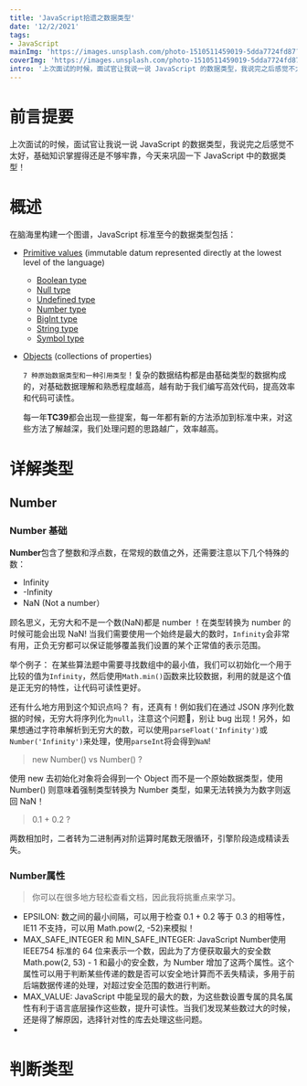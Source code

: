 ```yaml
---
title: 'JavaScript拾遗之数据类型'
date: '12/2/2021'
tags:
- JavaScript
mainImg: 'https://images.unsplash.com/photo-1510511459019-5dda7724fd87?crop=entropy&cs=tinysrgb&fit=max&fm=jpg&ixid=MnwxNjUyNjZ8MHwxfHJhbmRvbXx8fHx8fHx8fDE2Mzg0NDY2MzY&ixlib=rb-1.2.1&q=80&w=1080'
coverImg: 'https://images.unsplash.com/photo-1510511459019-5dda7724fd87?crop=entropy&cs=tinysrgb&fit=max&fm=jpg&ixid=MnwxNjUyNjZ8MHwxfHJhbmRvbXx8fHx8fHx8fDE2Mzg0NDY2MzY&ixlib=rb-1.2.1&q=80&w=400'
intro: '上次面试的时候，面试官让我说一说 JavaScript 的数据类型，我说完之后感觉不太好，基础知识掌握得还是不够牢靠，今天来巩固一下 JavaScript 中的数据类型！'
---
```


# 前言提要

上次面试的时候，面试官让我说一说 JavaScript 的数据类型，我说完之后感觉不太好，基础知识掌握得还是不够牢靠，今天来巩固一下 JavaScript 中的数据类型！

# 概述

在脑海里构建一个图谱，JavaScript 标准至今的数据类型包括：

* [Primitive values](https://developer.mozilla.org/en-US/docs/Web/JavaScript/Data_structures#primitive_values) (immutable datum represented directly at the lowest level of the language)
  
  * [Boolean type](https://developer.mozilla.org/en-US/docs/Web/JavaScript/Data_structures#boolean_type)
  * [Null type](https://developer.mozilla.org/en-US/docs/Web/JavaScript/Data_structures#null_type)
  * [Undefined type](https://developer.mozilla.org/en-US/docs/Web/JavaScript/Data_structures#undefined_type)
  * [Number type](https://developer.mozilla.org/en-US/docs/Web/JavaScript/Data_structures#number_type)
  * [BigInt type](https://developer.mozilla.org/en-US/docs/Web/JavaScript/Data_structures#bigint_type)
  * [String type](https://developer.mozilla.org/en-US/docs/Web/JavaScript/Data_structures#string_type)
  * [Symbol type](https://developer.mozilla.org/en-US/docs/Web/JavaScript/Data_structures#symbol_type)

* [Objects](https://developer.mozilla.org/en-US/docs/Web/JavaScript/Data_structures#objects) (collections of properties)
  
  `7 种原始数据类型和一种引用类型`！复杂的数据结构都是由基础类型的数据构成的，对基础数据理解和熟悉程度越高，越有助于我们编写高效代码，提高效率和代码可读性。
  
  每一年**TC39**都会出现一些提案，每一年都有新的方法添加到标准中来，对这些方法了解越深，我们处理问题的思路越广，效率越高。

# 详解类型

## Number

### Number 基础

**Number**包含了整数和浮点数，在常规的数值之外，还需要注意以下几个特殊的数：

- Infinity
- -Infinity
- NaN (Not a number）

顾名思义，无穷大和不是一个数(NaN)都是 number ！在类型转换为 number 的时候可能会出现 NaN!
当我们需要使用一个始终是最大的数时，`Infinity`会非常有用，正负无穷都可以保证能够覆盖我们设置的某个正常值的表示范围。

举个例子：
在某些算法题中需要寻找数组中的最小值，我们可以初始化一个用于比较的值为`Infinity`，然后使用`Math.min()`函数来比较数据，利用的就是这个值是正无穷的特性，让代码可读性更好。

还有什么地方用到这个知识点吗？
有，还真有！例如我们在通过 JSON 序列化数据的时候，无穷大将序列化为`null`，注意这个问题📢，别让 bug 出现！另外，如果想通过字符串解析到无穷大的数，可以使用`parseFloat('Infinity')`或`Number('Infinity')`来处理，使用`parseInt`将会得到`NaN`!

> new Number() vs Number() ?

使用 new 去初始化对象将会得到一个 Object 而不是一个原始数据类型，使用 Number() 则意味着强制类型转换为 Number 类型，如果无法转换为为数字则返回 NaN！

> 0.1 + 0.2 ?

两数相加时，二者转为二进制再对阶运算时尾数无限循环，引擎阶段造成精读丢失。

### Number属性

> 你可以在很多地方轻松查看文档，因此我将挑重点来学习。

- EPSILON: 数之间的最小间隔，可以用于检查 0.1 + 0.2 等于 0.3 的相等性，IE11 不支持，可以用 Math.pow(2, -52)来模拟！
- MAX_SAFE_INTEGER 和 MIN_SAFE_INTEGER: JavaScript Number使用IEEE754 标准的 64 位来表示一个数，因此为了方便获取最大的安全数 Math.pow(2, 53) - 1 和最小的安全数，为 Number 增加了这两个属性。这个属性可以用于判断某些传递的数是否可以安全地计算而不丢失精读，多用于前后端数据传递的处理，对超过安全范围的数进行判断。
- MAX_VALUE: JavaScript 中能呈现的最大的数，为这些数设置专属的具名属性有利于语言底层操作这些数，提升可读性。当我们发现某些数过大的时候，还是得了解原因，选择针对性的库去处理这些问题。
- 

# 判断类型